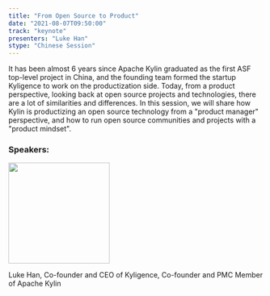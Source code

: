 ```yaml
---
title: "From Open Source to Product"
date: "2021-08-07T09:50:00"
track: "keynote"
presenters: "Luke Han"
stype: "Chinese Session"
---
```

It has been almost 6 years since Apache Kylin graduated as the first ASF top-level project in China, and the founding team formed the startup Kyligence to work on the productization side. Today, from a product perspective, looking back at open source projects and technologies, there are a lot of similarities and differences. In this session, we will share how Kylin is productizing an open source technology from a "product manager" perspective, and how to run open source communities and projects with a "product mindset".

### Speakers:

<img src="images/speaker/Luke-Han.png" width="200"/>

Luke Han, Co-founder and CEO of Kyligence, Co-founder and PMC Member of Apache Kylin
